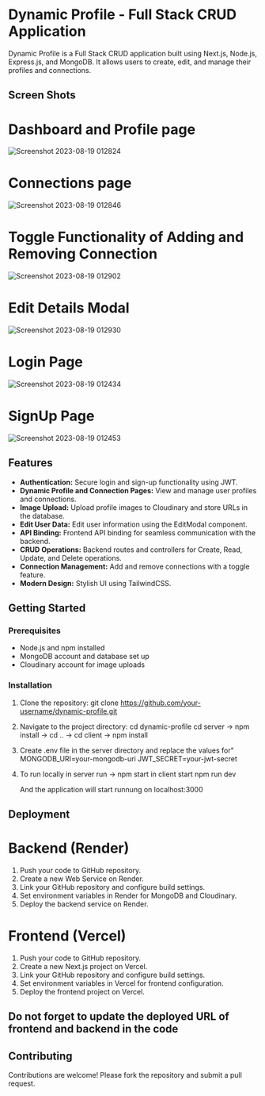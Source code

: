 # Dynamic Profile - Full Stack CRUD Application

Dynamic Profile is a Full Stack CRUD application built using Next.js, Node.js, Express.js, and MongoDB. It allows users to create, edit, and manage their profiles and connections.

## Screen Shots

# Dashboard and Profile page
![Screenshot 2023-08-19 012824](https://github.com/BhupendraShahi/dynamic-profile/assets/62903302/7b3a3f20-37f6-4d21-8ffc-f91eaaca0e96)

# Connections page
![Screenshot 2023-08-19 012846](https://github.com/BhupendraShahi/dynamic-profile/assets/62903302/6128c3b3-9107-4d7f-a5f5-8ee7881bf0f0)

# Toggle Functionality of Adding and Removing  Connection
![Screenshot 2023-08-19 012902](https://github.com/BhupendraShahi/dynamic-profile/assets/62903302/754c9e6a-a403-4f8f-bea1-7e74e181b001)

# Edit Details Modal
![Screenshot 2023-08-19 012930](https://github.com/BhupendraShahi/dynamic-profile/assets/62903302/442f889b-54b9-4d62-9998-cac753fd292c)

# Login Page
![Screenshot 2023-08-19 012434](https://github.com/BhupendraShahi/dynamic-profile/assets/62903302/db2f9048-cf3d-490b-baad-fb62c1b28853)

# SignUp Page
![Screenshot 2023-08-19 012453](https://github.com/BhupendraShahi/dynamic-profile/assets/62903302/9462397d-980b-4b57-a8d0-2b339d32eb54)





## Features


- **Authentication:** Secure login and sign-up functionality using JWT.
- **Dynamic Profile and Connection Pages:** View and manage user profiles and connections.
- **Image Upload:** Upload profile images to Cloudinary and store URLs in the database.
- **Edit User Data:** Edit user information using the EditModal component.
- **API Binding:** Frontend API binding for seamless communication with the backend.
- **CRUD Operations:** Backend routes and controllers for Create, Read, Update, and Delete operations.
- **Connection Management:** Add and remove connections with a toggle feature.
- **Modern Design:** Stylish UI using TailwindCSS.

## Getting Started

### Prerequisites

- Node.js and npm installed
- MongoDB account and database set up
- Cloudinary account for image uploads

### Installation

1. Clone the repository:
   git clone [https://github.com/your-username/dynamic-profile.git
](https://github.com/BhupendraShahi/dynamic-profile.git)
2. Navigate to the project directory:
   cd dynamic-profile
   cd server -> npm install -> cd .. -> cd client -> npm install
   
4. Create .env file in the server directory and replace the values for" 
   MONGODB_URI=your-mongodb-uri
   JWT_SECRET=your-jwt-secret
   
6. To run locally in server run -> npm start
   in client start npm run dev

   And the application will start runnung on localhost:3000

   
## Deployment
# Backend (Render)
1. Push your code to GitHub repository.
2. Create a new Web Service on Render.
3. Link your GitHub repository and configure build settings.
4. Set environment variables in Render for MongoDB and Cloudinary.
5. Deploy the backend service on Render.

# Frontend (Vercel)
1. Push your code to GitHub repository.
2. Create a new Next.js project on Vercel.
3. Link your GitHub repository and configure build settings.
4. Set environment variables in Vercel for frontend configuration.
5. Deploy the frontend project on Vercel.

## **Do not forget to update the deployed URL of frontend and backend in the code**

## Contributing
Contributions are welcome! Please fork the repository and submit a pull request.
